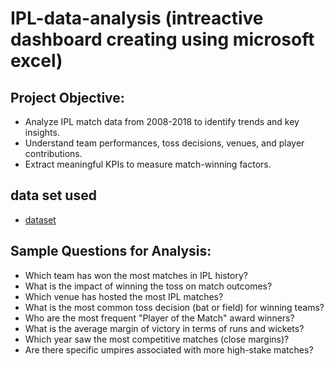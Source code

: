 # IPL-data-analysis (intreactive dashboard creating using microsoft excel)
##   Project Objective:
- Analyze IPL match data from 2008-2018 to identify trends and key insights.
- Understand team performances, toss decisions, venues, and player contributions.
- Extract meaningful KPIs to measure match-winning factors.

## data set used
- <a href = "https://github.com/HARSHMEET22/IPL-data-analysis/blob/main/IPL%20Dataset.xlsx">dataset</a>

##  Sample Questions for Analysis:
- Which team has won the most matches in IPL history?
- What is the impact of winning the toss on match outcomes?
- Which venue has hosted the most IPL matches?
- What is the most common toss decision (bat or field) for winning teams?
- Who are the most frequent "Player of the Match" award winners?
- What is the average margin of victory in terms of runs and wickets?
- Which year saw the most competitive matches (close margins)?
- Are there specific umpires associated with more high-stake matches?
